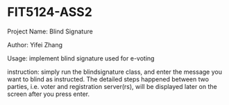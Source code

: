 # FIT5124-ASS2
Project Name: Blind Signature 

Author: Yifei Zhang 

Usage: implement blind signature used for e-voting 

instruction: 
simply run the blindsignature class, and enter the message you want to blind as instructed.  The detailed steps happened between two parties, i.e. voter and registration server(rs), will be displayed later on the screen after you press enter.  

